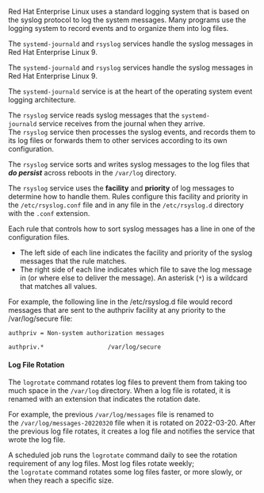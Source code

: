 
Red Hat Enterprise Linux uses a standard logging system that is based on the syslog protocol to log the system messages. Many programs use the logging system to record events and to organize them into log files.

The `systemd-journald` and `rsyslog` services handle the syslog messages in Red Hat Enterprise Linux 9.

The `systemd-journald` and `rsyslog` services handle the syslog messages in Red Hat Enterprise Linux 9.

The `systemd-journald` service is at the heart of the operating system event logging architecture.

The `rsyslog` service reads syslog messages that the `systemd-journald` service receives from the journal when they arrive. The `rsyslog` service then processes the syslog events, and records them to its log files or forwards them to other services according to its own configuration.

The `rsyslog` service sorts and writes syslog messages to the log files that ***do persist*** across reboots in the `/var/log` directory.


The `rsyslog` service uses the **facility** and **priority** of log messages to determine how to handle them. Rules configure this facility and priority in the `/etc/rsyslog.conf` file and in any file in the `/etc/rsyslog.d` directory with the `.conf` extension.

Each rule that controls how to sort syslog messages has a line in one of the configuration files. 

- The left side of each line indicates the facility and priority of the syslog messages that the rule matches. 
- The right side of each line indicates which file to save the log message in (or where else to deliver the message). An asterisk (`*`) is a wildcard that matches all values.


For example, the following line in the /etc/rsyslog.d file would record messages that are sent to the authpriv facility at any priority to the /var/log/secure file:


`authpriv = Non-system authorization messages`

```
authpriv.*                  /var/log/secure
```

#### Log File Rotation

The `logrotate` command rotates log files to prevent them from taking too much space in the `/﻿var/log` directory. When a log file is rotated, it is renamed with an extension that indicates the rotation date.

For example, the previous `/var/log/messages` file is renamed to the `/var/log/messages-20220320` file when it is rotated on 2022-03-20. After the previous log file rotates, it creates a log file and notifies the service that wrote the log file.

A scheduled job runs the `logrotate` command daily to see the rotation requirement of any log files. Most log files rotate weekly; the `logrotate` command rotates some log files faster, or more slowly, or when they reach a specific size.